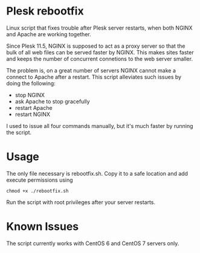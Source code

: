 # Plesk rebootfix
Linux script that fixes trouble after Plesk server restarts, when both NGINX and Apache are working together. 

Since Plesk 11.5, NGINX is supposed to act as a proxy server so that the bulk of all web files can be served faster by NGINX. This makes sites faster and keeps the number of concurrent connetions to the web server smaller. 

The problem is, on a great number of servers NGINX cannot make a connect to Apache after a restart. This script alleviates such issues by doing the following:
- stop NGINX
- ask Apache to stop gracefully
- restart Apache
- restart NGINX

I used to issue all four commands manually, but it's much faster by running the script.

# Usage
The only file necessary is rebootfix.sh. Copy it to a safe location and add execute permissions using

    chmod +x ./rebootfix.sh

Run the script with root privileges after your server restarts.

# Known Issues
The script currently works with CentOS 6 and CentOS 7 servers only.

